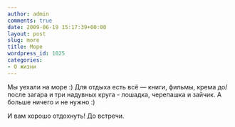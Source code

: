```yaml
---
author: admin
comments: true
date: 2009-06-19 15:17:39+00:00
layout: post
slug: more
title: Море
wordpress_id: 1025
categories:
- О жизни
---
```


Мы уехали на море :)
Для отдыха есть всё — книги, фильмы, крема до/после загара и три надувных круга - лошадка, черепашка и зайчик. А больше ничего и не нужно :)

И вам хорошо отдохнуть!
До встречи.
